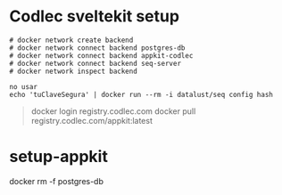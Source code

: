 # Codlec sveltekit setup

```}
# docker network create backend
# docker network connect backend postgres-db
# docker network connect backend appkit-codlec
# docker network connect backend seq-server
# docker network inspect backend

no usar
echo 'tuClaveSegura' | docker run --rm -i datalust/seq config hash

```

> docker login registry.codlec.com
> docker pull registry.codlec.com/appkit:latest

# setup-appkit

docker rm -f postgres-db
